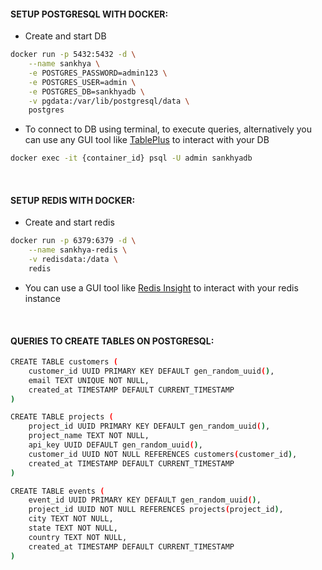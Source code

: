 #### SETUP POSTGRESQL WITH DOCKER:

-   Create and start DB

```bash
docker run -p 5432:5432 -d \
    --name sankhya \
    -e POSTGRES_PASSWORD=admin123 \
    -e POSTGRES_USER=admin \
    -e POSTGRES_DB=sankhyadb \
    -v pgdata:/var/lib/postgresql/data \
    postgres
```

-   To connect to DB using terminal, to execute queries, alternatively you can use any GUI tool like [TablePlus](https://tableplus.com/) to interact with your DB

```bash
docker exec -it {container_id} psql -U admin sankhyadb
```

<br/>

#### SETUP REDIS WITH DOCKER:

-   Create and start redis

```bash
docker run -p 6379:6379 -d \
    --name sankhya-redis \
    -v redisdata:/data \
    redis
```

-   You can use a GUI tool like [Redis Insight](https://redis.com/redis-enterprise/redis-insight/) to interact with your redis instance

<br/>

#### QUERIES TO CREATE TABLES ON POSTGRESQL:

```bash
CREATE TABLE customers (
    customer_id UUID PRIMARY KEY DEFAULT gen_random_uuid(),
    email TEXT UNIQUE NOT NULL,
    created_at TIMESTAMP DEFAULT CURRENT_TIMESTAMP
)
```

```bash
CREATE TABLE projects (
    project_id UUID PRIMARY KEY DEFAULT gen_random_uuid(),
    project_name TEXT NOT NULL,
    api_key UUID DEFAULT gen_random_uuid(),
    customer_id UUID NOT NULL REFERENCES customers(customer_id),
    created_at TIMESTAMP DEFAULT CURRENT_TIMESTAMP
)
```

```bash
CREATE TABLE events (
    event_id UUID PRIMARY KEY DEFAULT gen_random_uuid(),
    project_id UUID NOT NULL REFERENCES projects(project_id),
    city TEXT NOT NULL,
    state TEXT NOT NULL,
    country TEXT NOT NULL,
    created_at TIMESTAMP DEFAULT CURRENT_TIMESTAMP
)
```
